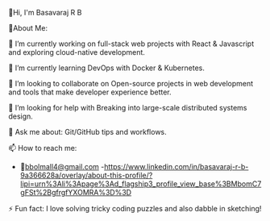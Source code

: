 👋Hi, I'm Basavaraj R B

💫About Me:

🔭 I’m currently working on full-stack web projects with React & Javascript and exploring cloud-native development.  

🌱 I’m currently learning DevOps with Docker & Kubernetes.  

👯 I’m looking to collaborate on Open-source projects in web development  and tools that make developer experience better.  

🤔 I’m looking for help with Breaking into large-scale distributed systems design.  

💬 Ask me about: Git/GitHub tips and workflows.  

📫 How to reach me:  
- 📧bbolmall4@gmail.com
-https://www.linkedin.com/in/basavaraj-r-b-9a366628a/overlay/about-this-profile/?lipi=urn%3Ali%3Apage%3Ad_flagship3_profile_view_base%3BMbomC7gFSt%2BgfrgfYXOMRA%3D%3D

⚡ Fun fact: I love solving tricky coding puzzles and also dabble in sketching!
```


